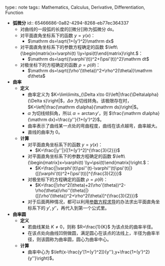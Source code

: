 type:: note
tags:: Mathematics, Calculus, Derivative, Differentiation, Function

- **弧微分**
  id:: 65466686-0a82-4294-8268-eb77ec364337
	- 对曲线的一段弧的长度的[[微分]]称为弧微分 $\mathrm ds$。
	- 对平面直角坐标系下的函数 $y=y(x)$：
		- $\mathrm ds=\sqrt{1+(y')^2}\mathrm dx$
	- 对平面直角坐标系下的参数方程确定的函数 $\left\{\begin{matrix}x=\varphi(t) \\y=\psi(t)\end{matrix}\right.$：
		- $\mathrm ds=\sqrt{(\varphi'(t))^2+(\psi'(t))^2}\mathrm dt$
	- 对极坐标下的方程确定的函数 $\rho=\rho(\theta)$：
		- $\mathrm ds=\sqrt{(\rho'(\theta))^2+\rho^2(\theta)}\mathrm d\theta$
- **曲率**
	- **定义**
		- 曲率定义为 $K=\lim\limits_{\Delta x\to 0}\left|\frac{\Delta\alpha}{\Delta s}\right|$，$\Delta \alpha$ 为切线转角。该极限存在时，$K=\left|\frac{\mathrm d\alpha}{\mathrm ds}\right|$。
		- $\alpha$ 为切线倾斜角，所以 $\alpha=\arctan y'$，则 $\frac{\mathrm d\alpha}{\mathrm dx}=\frac{y''}{1+(y')^2}$。
		- 曲率表示了曲线某一点处的弯曲程度，曲线在该点越弯，曲率越大。
		- 直线的曲率为 $0$。
	- **计算**
		- 对平面直角坐标系下的函数 $y=y(x)$：
			- $K=\frac{|y''|}{[1+(y')^2]^{\frac{3}{2}}}$
		- 对平面直角坐标系下的参数方程确定的函数 $\left\{\begin{matrix}x=\varphi(t) \\y=\psi(t)\end{matrix}\right.$：
			- $K=\frac{|\varphi'(t)\psi''(t)-\varphi''(t)\psi'(t)|}{[(\varphi'(t))^2+(\psi'(t))]^{\frac{3}{2}}}$
		- 对极坐标下的方程确定的函数 $\rho=\rho(\theta)$：
			- $K=\frac{|\rho^2(\theta)+2(\rho'(\theta))^2-\rho(\theta)\rho''(\theta)|}{[(\rho'(\theta))^2+\rho^2(\theta)]^{\frac{3}{2}}}$
		- 对于后面两种情况，都可以利用[参数方程求导](((652e6efd-90d4-4673-b6d6-0d59e080b2b9)))的办法求出平面直角坐标系下的 $y',y''$，再代入到第一个公式里。
- **曲率圆**
	- **定义**
		- 若曲线某处 $K\ne 0$，则称 $R=\frac{1}{K}$ 为该点处的曲率半径。
		- 在该点处向曲线凹侧做圆，满足圆心在该点的法线上，半径为曲率半径，则该圆称为曲率圆，圆心为曲率中心。
	- **计算**
		- 曲率中心为 $\left(x-\frac{y'[1+(y')^2]}{y''},y+\frac{1+(y')^2}{y''}\right)$。
